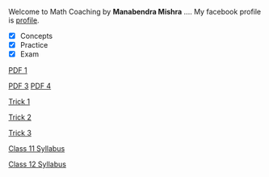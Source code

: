 Welcome to Math Coaching
 by **Manabendra Mishra**
....
My facebook profile is [profile](https://www.facebook.com/manabendra.mishra.733).

- [x] Concepts
- [x] Practice
- [x] Exam                             

[PDF 1](pdf_1.md)
                                                                                                                       
<a href="joydeep2k21.github.io/Manabendra-Mishra/main/ClassesandObjects.pdf" target="_blank">PDF 3</a>
<a href="https://github.com/joydeep2k21/Manabendra-Mishra/blob/main/ClassesandObjects.pdf" target = "_blank">PDF 4</a>

[Trick 1](https://user-images.githubusercontent.com/78428741/106627865-3cd92000-659f-11eb-91d5-55911ce1755b.jpg)

[Trick 2](https://user-images.githubusercontent.com/78428741/106628096-7742bd00-659f-11eb-8cac-1f460daeeb4a.jpg)

[Trick 3](https://user-images.githubusercontent.com/78428741/106628169-87f33300-659f-11eb-97f7-122d1dfa7aa0.jpg)

[Class 11 Syllabus](class_11.md)

[Class 12 Syllabus](class_12.md)


<style>
body {
  background-image: url('https://user-images.githubusercontent.com/78428741/106704683-8ca4ff00-6612-11eb-8e72-d1bb2a3d7ddf.jpg');
}
</style>
